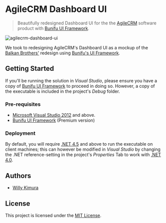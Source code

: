 # AgileCRM Dashboard UI

> Beautifully redesigned Dashboard UI for the the [AgileCRM](https://dribbble.com/shots/3019397-Agile-CRM-Home-Ver2) software product with [Bunifu UI Framework](https://devtools.bunifu.co.ke/).

![agilecrm-dashboard-ui](https://cdn.dribbble.com/users/207046/screenshots/3019397/attachments/632061/home11.png)

We took to redesigning AgileCRM's Dashboard UI as a mockup of the [Balkan Brothers'](https://dribbble.com/shots/3019397-Agile-CRM-Home-Ver2) redesign using [Bunifu's UI Framework](https://devtools.bunifu.co.ke/).

## Getting Started

If you'll be running the solution in *Visual Studio*, please ensure you have a copy of [Bunifu UI Framework](https://devtools.bunifu.co.ke/) to proceed in doing so. However, a copy of the executable is included in the project's *Debug* folder.

### Pre-requisites

- [Microsoft Visual Studio 2012](https://www.visualstudio.com/) and above.
- [Bunifu UI Framework](https://devtools.bunifu.co.ke/) (Premium version)

### Deployment

By default, you will require [.NET 4.5](https://docs.microsoft.com/en-us/dotnet/framework/install/guide-for-developers) and above to run the executable on client machines; this can however be modified in *Visual Studio* by changing the .NET reference-setting in the project's *Properties* Tab to work with [.NET 4.0](https://docs.microsoft.com/en-us/dotnet/framework/install/guide-for-developers).

## Authors

- [Willy Kimura](https://github.com/Willy-Kimura)

## License

This project is licensed under the [MIT License](https://en.wikipedia.org/wiki/MIT_License).
